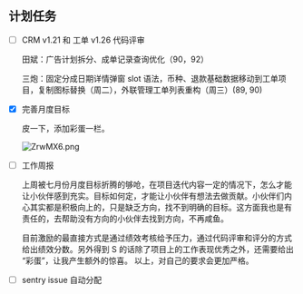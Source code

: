## 计划任务

- [ ] CRM v1.21 和 工单 v1.26 代码评审

  田斌：广告计划拆分、成单记录查询优化（90，92）

  三炮：固定分成日期详情弹窗 slot 语法，币种、退款基础数据移动到工单项目，复制图标替换（周二），外联管理工单列表重构（周三）(89, 90)

- [x] 完善月度目标

  皮一下，添加彩蛋一栏。

  ![ZrwMX6.png](https://s2.ax1x.com/2019/07/08/ZrwMX6.png)

- [ ] 工作周报

  上周被七月份月度目标折腾的够呛，在项目迭代内容一定的情况下，怎么才能让小伙伴感到充实。目标如何定，才能让小伙伴有想法去做贡献。小伙伴们内心其实都是积极向上的，只是缺乏方向，找不到明确的目标。这方面我也是有责任的，去帮助没有方向的小伙伴去找到方向，不再咸鱼。

  目前激励的最直接方式是通过绩效考核给予压力，通过代码评审和评分的方式给出绩效分数。另外得到 S 的话除了项目上的工作表现优秀之外，还需要给出 “彩蛋”，让我产生额外的惊喜。
  以上，对自己的要求会更加严格。

- [ ] sentry issue 自动分配
